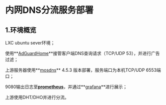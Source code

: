 # 内网DNS分流服务部署

## 1.环境概览

LXC ubuntu sever环境；

使用**<u>AdGuardHome</u>**接管客户端DNS查询请求（TCP/UDP 53），并进行广告过滤；

上游服务器使用**<u>mosdns</u>** 4.5.3 版本部署，服务端口为本机TCP/UDP 6553端口；

9080输出日志至<u>**prometheus**</u>，并通过**<u>grafana</u>**进行展示；

上游使用DHT/DHO并进行分流。




